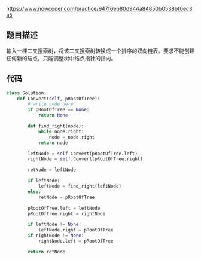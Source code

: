 https://www.nowcoder.com/practice/947f6eb80d944a84850b0538bf0ec3a5

## 题目描述

输入一棵二叉搜索树，将该二叉搜索树转换成一个排序的双向链表。要求不能创建任何新的结点，只能调整树中结点指针的指向。

## 代码

```python
class Solution:
    def Convert(self, pRootOfTree):
        # write code here
        if pRootOfTree == None:
            return None

        def find_right(node):
            while node.right:
                node = node.right
            return node

        leftNode = self.Convert(pRootOfTree.left)
        rightNode = self.Convert(pRootOfTree.right)

        retNode = leftNode

        if leftNode:
            leftNode = find_right(leftNode)
        else:
            retNode = pRootOfTree

        pRootOfTree.left = leftNode
        pRootOfTree.right = rightNode

        if leftNode != None:
            leftNode.right = pRootOfTree
        if rightNode != None:
            rightNode.left = pRootOfTree

        return retNode
```

